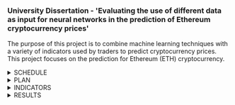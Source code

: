 ### University Dissertation - 'Evaluating the use of different data as input for neural networks in the prediction of Ethereum cryptocurrency prices'

The purpose of this project is to combine machine learning techniques with a variety of indicators used by traders to predict cryptocurrency prices. This project focuses on the prediction for Ethereum (ETH) cryptocurrency.

<details><summary>SCHEDULE</summary>
<p>

<img src="https://github.com/ZaraBhatti/Dissertation/blob/main/gantt.jpg" width=75% height=75%>
  
</p>
</details> 

<details><summary>PLAN</summary>
<p>

Both regression and classification algorithms are to be explored. 

##### Regression
To predict the future price of ETH, three Long Short-Term Memory (LSTM) neural network architectures will be created: 

- Many-to-Many Multi-Step LSTM (MM-LSTM)
- Encoder-Decoder LSTM (ED-LSTM)
- Bidirectional LSTM (BiLSTM)

##### Classifcation
The purpose of the **classification** task is to compare the best performing regression model with the same LSTM architecture but applied to classification instead. This model will aim to predict if the price will move up or down. Therefore the neural network architecture to be used will be determined after completion of the regression task. 

##### Metrics & Statistical Analysis

**Regression**
The Root Mean Squared Error (RMSE) metric will be used to evaluate the regression models. The Mann-Whitney U Test will then be used to statistically compare metrics between the baseline models (using standard ETH prices as input) and each of the experimental models (utilising different technical indicators as input) of the same architecture.

**Classification**
Accuracy and F1-score will evaluate the classification models. The Mann-Whitney U Test will again be used for statistical analysis of the models.

</p>
</details>

<details><summary>INDICATORS</summary>
<p>

There are 10 indicators that will be used as input:

| Indicator Type  | Name |
| ------------- | ------------- |
| Cryptocurrency  | Bitcoin (BTC)  |
| Cryptocurrecy  | Litecoin (LTC)  |
| Volatility | Bollinger Bands  |
| Volatility | Keltner Channels  |
| Trend  | Moving Average Convergence Divergence (MACD)   |
| Trend | Ichimoku Cloud  |
| Volume  | On-Balance Volume  |
| Volume  | Money Flow Index  |
| Momentum  | Relative Strength Indicator (RSI)  |
| Momentum  | Williams %R  |

</p>
</details>
 
<details><summary>RESULTS</summary>
<p>

None of the experimental regression models performed statistically significantly better than the baseline models. However, some indicators such as Keltner Channels and LTC price data caused the regression models to have statistically significantly poorer performances. 

A BiLSTM architecture was used for classification as this model gave the best baseline performance. The indicators that were used for the experimental classification models were BTC data, LTC data and Keltner Channels. The results were unclear as the metrics were contradictory and the predictions were imbalanced - this might have been due to there being a slight class imbalance in the test dataset. Due to this class imbalance, it is thought that more trust should be placed on F1-score, in which case, all three experimental models gave a statistically significantly poorer performance than baseline. This means that applying the BiLSTM architecture to the classification of ETH prices did not provide an improvement over regression. 

</p>
</details>  

